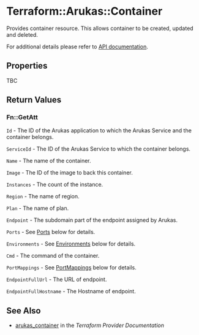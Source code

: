 # Terraform::Arukas::Container

Provides container resource. This allows container to be created, updated and deleted.

For additional details please refer to [API documentation](https://arukas.io/en/documents-en/arukas-api-reference-en/).

## Properties

TBC

## Return Values

### Fn::GetAtt

`Id` - The ID of the Arukas application to which the Arukas Service and the container belongs.

`ServiceId` - The ID of the Arukas Service to which the container belongs.

`Name` - The name of the container.

`Image` - The ID of the image to back this container.

`Instances` - The count of the instance.

`Region` - The name of region.

`Plan` - The name of plan.

`Endpoint` - The subdomain part of the endpoint assigned by Arukas.

`Ports` - See [Ports](#ports) below for details.

`Environments` - See [Environments](#environments) below for details.

`Cmd` - The command of the container.

`PortMappings` - See [PortMappings](#port_mappings) below for details.

`EndpointFullUrl` - The URL of endpoint.

`EndpointFullHostname` - The Hostname of endpoint.

## See Also

* [arukas_container](https://www.terraform.io/docs/providers/arukas/r/container.html) in the _Terraform Provider Documentation_